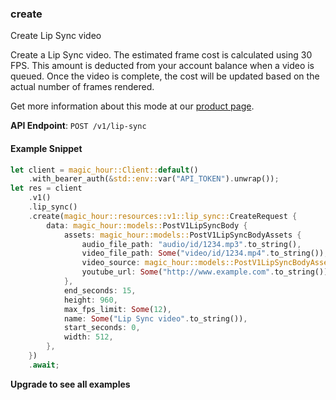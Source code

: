 
### create <a name="create"></a>
Create Lip Sync video

Create a Lip Sync video. The estimated frame cost is calculated using 30 FPS. This amount is deducted from your account balance when a video is queued. Once the video is complete, the cost will be updated based on the actual number of frames rendered.
  
Get more information about this mode at our [product page](/products/lip-sync).
  

**API Endpoint**: `POST /v1/lip-sync`

#### Example Snippet

```rust
let client = magic_hour::Client::default()
    .with_bearer_auth(&std::env::var("API_TOKEN").unwrap());
let res = client
    .v1()
    .lip_sync()
    .create(magic_hour::resources::v1::lip_sync::CreateRequest {
        data: magic_hour::models::PostV1LipSyncBody {
            assets: magic_hour::models::PostV1LipSyncBodyAssets {
                audio_file_path: "audio/id/1234.mp3".to_string(),
                video_file_path: Some("video/id/1234.mp4".to_string()),
                video_source: magic_hour::models::PostV1LipSyncBodyAssetsVideoSourceEnum::File,
                youtube_url: Some("http://www.example.com".to_string()),
            },
            end_seconds: 15,
            height: 960,
            max_fps_limit: Some(12),
            name: Some("Lip Sync video".to_string()),
            start_seconds: 0,
            width: 512,
        },
    })
    .await;
```

**Upgrade to see all examples**
